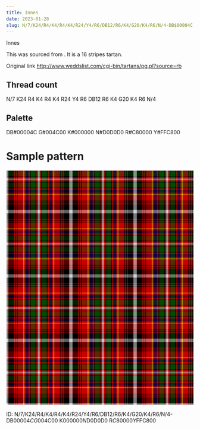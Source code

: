 ```yaml
---
title: Innes
date: 2023-01-28
slug: N/7/K24/R4/K4/R4/K4/R24/Y4/R6/DB12/R6/K4/G20/K4/R6/N/4-DB$00004C G$004C00 K$000000 N$D0D0D0 R$C80000 Y$FFC800
---
```

Innes

This was sourced from <no value>.  It is a 16 stripes tartan.

Original link http://www.weddslist.com/cgi-bin/tartans/pg.pl?source=rb

## Thread count
N/7 K24 R4 K4 R4 K4 R24 Y4 R6 DB12 R6 K4 G20 K4 R6 N/4

## Palette
DB#00004C G#004C00 K#000000 N#D0D0D0 R#C80000 Y#FFC800

# Sample pattern

![Tartan detail](tartan.png "N/7 K24 R4 K4 R4 K4 R24 Y4 R6 DB12 R6 K4 G20 K4 R6 N/4 tartan")

ID: N/7/K24/R4/K4/R4/K4/R24/Y4/R6/DB12/R6/K4/G20/K4/R6/N/4-DB$00004C G$004C00 K$000000 N$D0D0D0 R$C80000 Y$FFC800